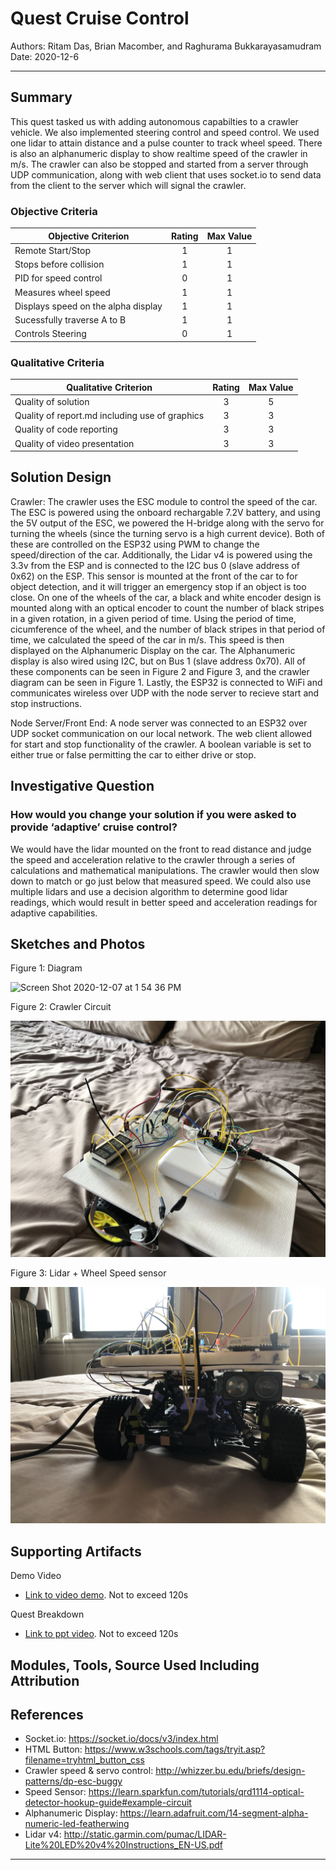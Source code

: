 # Quest Cruise Control

Authors: Ritam Das, Brian Macomber, and Raghurama Bukkarayasamudram
Date: 2020-12-6

---

## Summary

This quest tasked us with adding autonomous capabilties to a crawler vehicle. We also implemented steering control and speed control. We used one lidar to attain distance and a pulse counter to track wheel speed. There is also an alphanumeric display to show realtime speed of the crawler in m/s. The crawler can also be stopped and started from a server through UDP communication, along with web client that uses socket.io to send data from the client to the server which will signal the crawler.

### Objective Criteria

| Objective Criterion                 | Rating | Max Value |
| ------------------------------------| :----: | :-------: |
| Remote Start/Stop                   |   1    |     1     |
| Stops before collision              |   1    |     1     |
| PID for speed control               |   0    |     1     |
| Measures wheel speed                |   1    |     1     |
| Displays speed on the alpha display |   1    |     1     |
| Sucessfully traverse A to B         |   1    |     1     |
| Controls Steering                   |   0    |     1     |

### Qualitative Criteria

| Qualitative Criterion                          | Rating | Max Value |
| ---------------------------------------------- | :----: | :-------: |
| Quality of solution                            |    3   |     5     |
| Quality of report.md including use of graphics |    3   |     3     |
| Quality of code reporting                      |    3   |     3     |
| Quality of video presentation                  |    3   |     3     |

## Solution Design

Crawler:
The crawler uses the ESC module to control the speed of the car. The ESC is powered using the onboard rechargable 7.2V battery, and using the 5V output of the ESC, we powered the H-bridge along with the servo for turning the wheels (since the turning servo is a high current device). Both of these are controlled on the ESP32 using PWM to change the speed/direction of the car. Additionally, the Lidar v4 is powered using the 3.3v from the ESP and is connected to the I2C bus 0 (slave address of 0x62) on the ESP. This sensor is mounted at the front of the car to for object detection, and it will trigger an emergency stop if an object is too close. On one of the wheels of the car, a black and white encoder design is mounted along with an optical encoder to count the number of black stripes in a given rotation, in a given period of time. Using the period of time, cicumference of the wheel, and the number of black stripes in that period of time, we calculated the speed of the car in m/s. This speed is then displayed on the Alphanumeric Display on the car. The Alphanumeric display is also wired using I2C, but on Bus 1 (slave address 0x70). All of these components can be seen in Figure 2 and Figure 3, and the crawler diagram can be seen in Figure 1. Lastly, the ESP32 is connected to WiFi and communicates wireless over UDP with the node server to recieve start and stop instructions.


Node Server/Front End:
A node server was connected to an ESP32 over UDP socket communication on our local network. The web client allowed for start and stop functionality of the crawler. A boolean variable is set to either true or false permitting the car to either drive or stop.

## Investigative Question

### How would you change your solution if you were asked to provide ‘adaptive’ cruise control?

We would have the lidar mounted on the front to read distance and judge the speed and acceleration relative to the crawler through a series of calculations and mathematical manipulations. The crawler would then slow down to match or go just below that measured speed. We could also use multiple lidars and use a decision algorithm to determine good lidar readings, which would result in better speed and acceleration readings for adaptive capabilities.

## Sketches and Photos
Figure 1: Diagram

![Screen Shot 2020-12-07 at 1 54 36 PM](https://user-images.githubusercontent.com/37518854/101392436-c61bf100-3893-11eb-80da-895cb1f70fde.png)

Figure 2: Crawler Circuit

![crawler1](/quest-5/images/crawler1.jpg)

Figure 3: Lidar + Wheel Speed sensor

![crawler2](/quest-5/images/crawler2.jpg)


## Supporting Artifacts

Demo Video
- [Link to video demo](). Not to exceed 120s

Quest Breakdown
- [Link to ppt video](). Not to exceed 120s

## Modules, Tools, Source Used Including Attribution

## References

- Socket.io: https://socket.io/docs/v3/index.html
- HTML Button: https://www.w3schools.com/tags/tryit.asp?filename=tryhtml_button_css
- Crawler speed & servo control: http://whizzer.bu.edu/briefs/design-patterns/dp-esc-buggy
- Speed Sensor: https://learn.sparkfun.com/tutorials/qrd1114-optical-detector-hookup-guide#example-circuit
- Alphanumeric Display: https://learn.adafruit.com/14-segment-alpha-numeric-led-featherwing
- Lidar v4: http://static.garmin.com/pumac/LIDAR-Lite%20LED%20v4%20Instructions_EN-US.pdf

---
